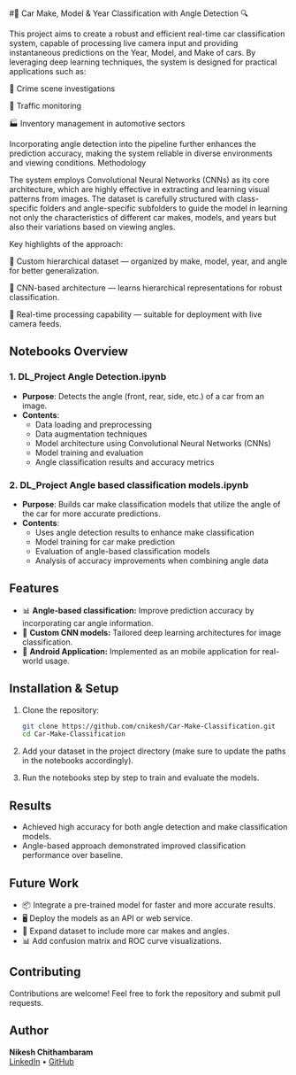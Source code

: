 

#🚗 Car Make, Model & Year Classification with Angle Detection 🔍

This project aims to create a robust and efficient real-time car classification system, capable of processing live camera input and providing instantaneous predictions on the Year, Model, and Make of cars. By leveraging deep learning techniques, the system is designed for practical applications such as:

🚓 Crime scene investigations

🚦 Traffic monitoring

🏭 Inventory management in automotive sectors

Incorporating angle detection into the pipeline further enhances the prediction accuracy, making the system reliable in diverse environments and viewing conditions.
Methodology

The system employs Convolutional Neural Networks (CNNs) as its core architecture, which are highly effective in extracting and learning visual patterns from images.
The dataset is carefully structured with class-specific folders and angle-specific subfolders to guide the model in learning not only the characteristics of different car makes, models, and years but also their variations based on viewing angles.

Key highlights of the approach:

📂 Custom hierarchical dataset — organized by make, model, year, and angle for better generalization.

🧩 CNN-based architecture — learns hierarchical representations for robust classification.

🎥 Real-time processing capability — suitable for deployment with live camera feeds.


## Notebooks Overview

### 1. DL_Project Angle Detection.ipynb
- **Purpose**: Detects the angle (front, rear, side, etc.) of a car from an image.
- **Contents**:
  - Data loading and preprocessing
  - Data augmentation techniques
  - Model architecture using Convolutional Neural Networks (CNNs)
  - Model training and evaluation
  - Angle classification results and accuracy metrics

### 2. DL_Project Angle based classification models.ipynb
- **Purpose**: Builds car make classification models that utilize the angle of the car for more accurate predictions.
- **Contents**:
  - Uses angle detection results to enhance make classification
  - Model training for car make prediction
  - Evaluation of angle-based classification models
  - Analysis of accuracy improvements when combining angle data

## Features

- 📊 **Angle-based classification:** Improve prediction accuracy by incorporating car angle information.
- 🧩 **Custom CNN models:** Tailored deep learning architectures for image classification.
- 📲 **Android Application:** Implemented as an mobile application for real-world usage.

## Installation & Setup

1. Clone the repository:
   ```bash
   git clone https://github.com/cnikesh/Car-Make-Classification.git
   cd Car-Make-Classification
   ```
2. Add your dataset in the project directory (make sure to update the paths in the notebooks accordingly).

3. Run the notebooks step by step to train and evaluate the models.

## Results

- Achieved high accuracy for both angle detection and make classification models.
- Angle-based approach demonstrated improved classification performance over baseline.

## Future Work

- 📦 Integrate a pre-trained model for faster and more accurate results.
- 🖥️ Deploy the models as an API or web service.
- 🚗 Expand dataset to include more car makes and angles.
- 📊 Add confusion matrix and ROC curve visualizations.

## Contributing

Contributions are welcome! Feel free to fork the repository and submit pull requests.


## Author

**Nikesh Chithambaram**  
[LinkedIn](https://www.linkedin.com/in/nikeshchithambaram/) • [GitHub](https://github.com/cnikesh)
